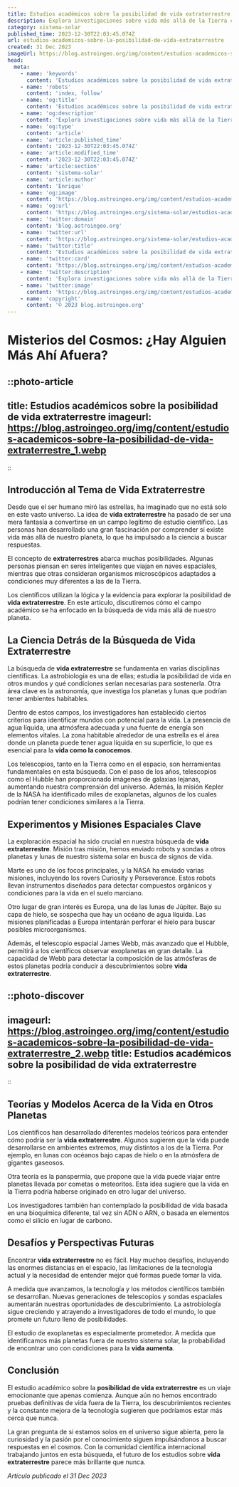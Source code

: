 ```yaml
---
title: Estudios académicos sobre la posibilidad de vida extraterrestre
description: Explora investigaciones sobre vida más allá de la Tierra con nuestro detallado análisis de estudios académicos en busca de señales extraterrestres.
category: sistema-solar
published_time: 2023-12-30T22:03:45.074Z
url: estudios-academicos-sobre-la-posibilidad-de-vida-extraterrestre
created: 31 Dec 2023
imageUrl: https://blog.astroingeo.org/img/content/estudios-academicos-sobre-la-posibilidad-de-vida-extraterrestre_1.webp
head:
  meta:
    - name: 'keywords'
      content: 'Estudios académicos sobre la posibilidad de vida extraterrestre'
    - name: 'robots'
      content: 'index, follow'
    - name: 'og:title'
      content: 'Estudios académicos sobre la posibilidad de vida extraterrestre'
    - name: 'og:description'
      content: 'Explora investigaciones sobre vida más allá de la Tierra con nuestro detallado análisis de estudios académicos en busca de señales extraterrestres.'
    - name: 'og:type'
      content: 'article'
    - name: 'article:published_time'
      content: '2023-12-30T22:03:45.074Z'
    - name: 'article:modified_time'
      content: '2023-12-30T22:03:45.074Z'
    - name: 'article:section'
      content: 'sistema-solar'
    - name: 'article:author'
      content: 'Enrique'
    - name: 'og:image'
      content: 'https://blog.astroingeo.org/img/content/estudios-academicos-sobre-la-posibilidad-de-vida-extraterrestre_1.webp'
    - name: 'og:url'
      content: 'https://blog.astroingeo.org/sistema-solar/estudios-academicos-sobre-la-posibilidad-de-vida-extraterrestre'
    - name: 'twitter:domain'
      content: 'blog.astroingeo.org'
    - name: 'twitter:url'
      content: 'https://blog.astroingeo.org/sistema-solar/estudios-academicos-sobre-la-posibilidad-de-vida-extraterrestre'
    - name: 'twitter:title'
      content: 'Estudios académicos sobre la posibilidad de vida extraterrestre'
    - name: 'twitter:card'
      content: 'https://blog.astroingeo.org/img/content/estudios-academicos-sobre-la-posibilidad-de-vida-extraterrestre_1.webp'
    - name: 'twitter:description'
      content: 'Explora investigaciones sobre vida más allá de la Tierra con nuestro detallado análisis de estudios académicos en busca de señales extraterrestres.'
    - name: 'twitter:image'
      content: 'https://blog.astroingeo.org/img/content/estudios-academicos-sobre-la-posibilidad-de-vida-extraterrestre_1.webp'
    - name: 'copyright'
      content: '© 2023 blog.astroingeo.org'
---
```

# Misterios del Cosmos: ¿Hay Alguien Más Ahí Afuera?

::photo-article
---
title: Estudios académicos sobre la posibilidad de vida extraterrestre
imageurl: https://blog.astroingeo.org/img/content/estudios-academicos-sobre-la-posibilidad-de-vida-extraterrestre_1.webp
---
::

## Introducción al Tema de Vida Extraterrestre

Desde que el ser humano miró las estrellas, ha imaginado que no está solo en este vasto universo. La idea de **vida extraterrestre** ha pasado de ser una mera fantasía a convertirse en un campo legítimo de estudio científico. Las personas han desarrollado una gran fascinación por comprender si existe vida más allá de nuestro planeta, lo que ha impulsado a la ciencia a buscar respuestas.

El concepto de **extraterrestres** abarca muchas posibilidades. Algunas personas piensan en seres inteligentes que viajan en naves espaciales, mientras que otras consideran organismos microscópicos adaptados a condiciones muy diferentes a las de la Tierra.

Los científicos utilizan la lógica y la evidencia para explorar la posibilidad de **vida extraterrestre**. En este artículo, discutiremos cómo el campo académico se ha enfocado en la búsqueda de vida más allá de nuestro planeta.

## La Ciencia Detrás de la Búsqueda de Vida Extraterrestre

La búsqueda de **vida extraterrestre** se fundamenta en varias disciplinas científicas. La astrobiología es una de ellas; estudia la posibilidad de vida en otros mundos y qué condiciones serían necesarias para sostenerla. Otra área clave es la astronomía, que investiga los planetas y lunas que podrían tener ambientes habitables.

Dentro de estos campos, los investigadores han establecido ciertos criterios para identificar mundos con potencial para la vida. La presencia de agua líquida, una atmósfera adecuada y una fuente de energía son elementos vitales. La zona habitable alrededor de una estrella es el área donde un planeta puede tener agua líquida en su superficie, lo que es esencial para la **vida como la conocemos**.

Los telescopios, tanto en la Tierra como en el espacio, son herramientas fundamentales en esta búsqueda. Con el paso de los años, telescopios como el Hubble han proporcionado imágenes de galaxias lejanas, aumentando nuestra comprensión del universo. Además, la misión Kepler de la NASA ha identificado miles de exoplanetas, algunos de los cuales podrían tener condiciones similares a la Tierra.

## Experimentos y Misiones Espaciales Clave

La exploración espacial ha sido crucial en nuestra búsqueda de **vida extraterrestre**. Misión tras misión, hemos enviado robots y sondas a otros planetas y lunas de nuestro sistema solar en busca de signos de vida.

Marte es uno de los focos principales, y la NASA ha enviado varias misiones, incluyendo los rovers Curiosity y Perseverance. Estos robots llevan instrumentos diseñados para detectar compuestos orgánicos y condiciones para la vida en el suelo marciano.

Otro lugar de gran interés es Europa, una de las lunas de Júpiter. Bajo su capa de hielo, se sospecha que hay un océano de agua líquida. Las misiones planificadas a Europa intentarán perforar el hielo para buscar posibles microorganismos.

Además, el telescopio espacial James Webb, más avanzado que el Hubble, permitirá a los científicos observar exoplanetas en gran detalle. La capacidad de Webb para detectar la composición de las atmósferas de estos planetas podría conducir a descubrimientos sobre **vida extraterrestre**.


::photo-discover
---
imageurl: https://blog.astroingeo.org/img/content/estudios-academicos-sobre-la-posibilidad-de-vida-extraterrestre_2.webp
title: Estudios académicos sobre la posibilidad de vida extraterrestre
---
::

## Teorías y Modelos Acerca de la Vida en Otros Planetas

Los científicos han desarrollado diferentes modelos teóricos para entender cómo podría ser la **vida extraterrestre**. Algunos sugieren que la vida puede desarrollarse en ambientes extremos, muy distintos a los de la Tierra. Por ejemplo, en lunas con océanos bajo capas de hielo o en la atmósfera de gigantes gaseosos.

Otra teoría es la panspermia, que propone que la vida puede viajar entre planetas llevada por cometas o meteoritos. Esta idea sugiere que la vida en la Tierra podría haberse originado en otro lugar del universo.

Los investigadores también han contemplado la posibilidad de vida basada en una bioquímica diferente, tal vez sin ADN o ARN, o basada en elementos como el silicio en lugar de carbono.

## Desafíos y Perspectivas Futuras

Encontrar **vida extraterrestre** no es fácil. Hay muchos desafíos, incluyendo las enormes distancias en el espacio, las limitaciones de la tecnología actual y la necesidad de entender mejor qué formas puede tomar la vida.

A medida que avanzamos, la tecnología y los métodos científicos también se desarrollan. Nuevas generaciones de telescopios y sondas espaciales aumentarán nuestras oportunidades de descubrimiento. La astrobiología sigue creciendo y atrayendo a investigadores de todo el mundo, lo que promete un futuro lleno de posibilidades.

El estudio de exoplanetas es especialmente prometedor. A medida que identificamos más planetas fuera de nuestro sistema solar, la probabilidad de encontrar uno con condiciones para la **vida aumenta**.

## Conclusión

El estudio académico sobre la **posibilidad de vida extraterrestre** es un viaje emocionante que apenas comienza. Aunque aún no hemos encontrado pruebas definitivas de vida fuera de la Tierra, los descubrimientos recientes y la constante mejora de la tecnología sugieren que podríamos estar más cerca que nunca.

La gran pregunta de si estamos solos en el universo sigue abierta, pero la curiosidad y la pasión por el conocimiento siguen impulsándonos a buscar respuestas en el cosmos. Con la comunidad científica internacional trabajando juntos en esta búsqueda, el futuro de los estudios sobre **vida extraterrestre** parece más brillante que nunca.

_Artículo publicado el 31 Dec 2023_